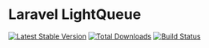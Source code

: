 Laravel LightQueue
==================

[![Latest Stable Version](http://img.shields.io/github/release/Ark4ne/laravel-lightqueue.svg)](https://packagist.org/packages/Ark4ne/laravel-lightqueue) [![Total Downloads](http://img.shields.io/packagist/dm/Ark4ne/laravel-lightqueue.svg)](https://packagist.org/packages/Ark4ne/laravel-lightqueue) [![Build Status](https://travis-ci.org/Ark4ne/laravel-lightqueue.svg?branch=master)](https://travis-ci.org/Ark4ne/laravel-lightqueue)
